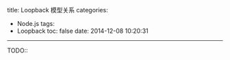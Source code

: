 title: Loopback 模型关系
categories:
  - Node.js
tags:
  - Loopback
toc: false
date: 2014-12-08 10:20:31
---

TODO::